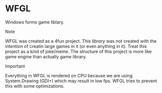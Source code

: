 # WFGL
Windows forms game liblary.
 > [!NOTE]
 > WFGL was created as a 4fun project. This *library* was not created with the intention of creatin large games in it (or even anything in it). Treat this project as a kind of joke/meme. The structure of this project is more like game engine than actually game library.

> [!IMPORTANT]
> Everything in WFGL is rendered on CPU because we are using System.Drawing (GDI+) which may result in low fps. WFGL tries to prevent this with some optimizations.
